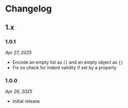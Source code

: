 # Changelog

## 1.x

### 1.0.1

*Apr 27, 2025*

* Encode an empty list as `[]` and an empty object as `{}`
* Fix no check for indent validity if set by a property

### 1.0.0

*Apr 26, 2025*

* Initial release
